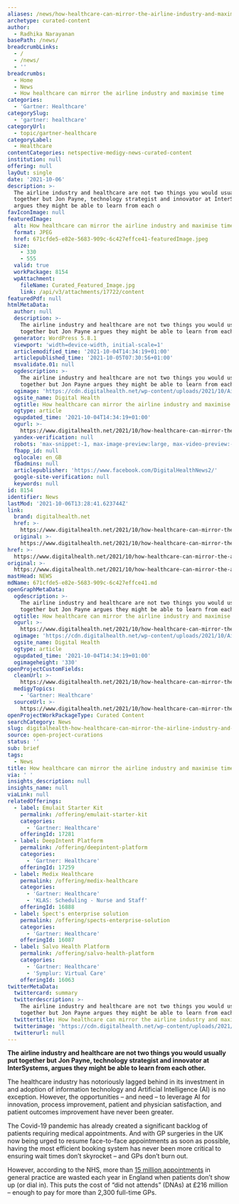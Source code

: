 ```yaml
---
aliases: /news/how-healthcare-can-mirror-the-airline-industry-and-maximise-time
archetype: curated-content
author:
  - Radhika Narayanan
basePath: /news/
breadcrumbLinks:
  - /
  - /news/
  - ''
breadcrumbs:
  - Home
  - News
  - How healthcare can mirror the airline industry and maximise time
categories:
  - 'Gartner: Healthcare'
categorySlug:
  - 'gartner: healthcare'
categoryUrl:
  - topic/gartner-healthcare
categoryLabel:
  - Healthcare
contentCategories: netspective-medigy-news-curated-content
institution: null
offering: null
layOut: single
date: '2021-10-06'
description: >-
  The airline industry and healthcare are not two things you would usually put
  together but Jon Payne, technology strategist and innovator at InterSystems,
  argues they might be able to learn from each o
favIconImage: null
featuredImage:
  alt: How healthcare can mirror the airline industry and maximise time
  format: JPEG
  href: 671cfde5-e82e-5683-909c-6c427effce41-featuredImage.jpeg
  size:
    - 330
    - 555
  valid: true
  workPackage: 8154
  wpAttachment:
    fileName: Curated_Featured_Image.jpg
    link: /api/v3/attachments/17722/content
featuredPdf: null
htmlMetaData:
  author: null
  description: >-
    The airline industry and healthcare are not two things you would usually put
    together but Jon Payne argues they might be able to learn from each other.
  generator: WordPress 5.8.1
  viewport: 'width=device-width, initial-scale=1'
  articlemodified_time: '2021-10-04T14:34:19+01:00'
  articlepublished_time: '2021-10-05T07:30:56+01:00'
  msvalidate.01: null
  ogdescription: >-
    The airline industry and healthcare are not two things you would usually put
    together but Jon Payne argues they might be able to learn from each other.
  ogimage: 'https://cdn.digitalhealth.net/wp-content/uploads/2021/10/Airplane.jpg'
  ogsite_name: Digital Health
  ogtitle: How healthcare can mirror the airline industry and maximise time
  ogtype: article
  ogupdated_time: '2021-10-04T14:34:19+01:00'
  ogurl: >-
    https://www.digitalhealth.net/2021/10/how-healthcare-can-mirror-the-airline-industry-and-maximise-time/
  yandex-verification: null
  robots: 'max-snippet:-1, max-image-preview:large, max-video-preview:-1'
  fbapp_id: null
  oglocale: en_GB
  fbadmins: null
  articlepublisher: 'https://www.facebook.com/DigitalHealthNews2/'
  google-site-verification: null
  keywords: null
id: 8154
identifier: News
lastMod: '2021-10-06T13:28:41.623744Z'
link:
  brand: digitalhealth.net
  href: >-
    https://www.digitalhealth.net/2021/10/how-healthcare-can-mirror-the-airline-industry-and-maximise-time/
  original: >-
    https://www.digitalhealth.net/2021/10/how-healthcare-can-mirror-the-airline-industry-and-maximise-time/
href: >-
  https://www.digitalhealth.net/2021/10/how-healthcare-can-mirror-the-airline-industry-and-maximise-time/
original: >-
  https://www.digitalhealth.net/2021/10/how-healthcare-can-mirror-the-airline-industry-and-maximise-time/
mastHead: NEWS
mdName: 671cfde5-e82e-5683-909c-6c427effce41.md
openGraphMetaData:
  ogdescription: >-
    The airline industry and healthcare are not two things you would usually put
    together but Jon Payne argues they might be able to learn from each other.
  ogtitle: How healthcare can mirror the airline industry and maximise time
  ogurl: >-
    https://www.digitalhealth.net/2021/10/how-healthcare-can-mirror-the-airline-industry-and-maximise-time/
  ogimage: 'https://cdn.digitalhealth.net/wp-content/uploads/2021/10/Airplane.jpg'
  ogsite_name: Digital Health
  ogtype: article
  ogupdated_time: '2021-10-04T14:34:19+01:00'
  ogimageheight: '330'
openProjectCustomFields:
  cleanUrl: >-
    https://www.digitalhealth.net/2021/10/how-healthcare-can-mirror-the-airline-industry-and-maximise-time/
  medigyTopics:
    - 'Gartner: Healthcare'
  sourceUrl: >-
    https://www.digitalhealth.net/2021/10/how-healthcare-can-mirror-the-airline-industry-and-maximise-time/
openProjectWorkPackageType: Curated Content
searchCategory: News
slug: digitalhealth-how-healthcare-can-mirror-the-airline-industry-and-maximise-time
source: open-project-curations
status: ''
sub: brief
tags:
  - News
title: How healthcare can mirror the airline industry and maximise time
via: ' '
insights_description: null
insights_name: null
viaLink: null
relatedOfferings:
  - label: Emulait Starter Kit
    permalink: /offering/emulait-starter-kit
    categories:
      - 'Gartner: Healthcare'
    offeringId: 17281
  - label: DeepIntent Platform
    permalink: /offering/deepintent-platform
    categories:
      - 'Gartner: Healthcare'
    offeringId: 17259
  - label: Medix Healthcare
    permalink: /offering/medix-healthcare
    categories:
      - 'Gartner: Healthcare'
      - 'KLAS: Scheduling - Nurse and Staff'
    offeringId: 16888
  - label: Spect's enterprise solution
    permalink: /offering/spects-enterprise-solution
    categories:
      - 'Gartner: Healthcare'
    offeringId: 16087
  - label: Salvo Health Platform
    permalink: /offering/salvo-health-platform
    categories:
      - 'Gartner: Healthcare'
      - 'Symplur: Virtual Care'
    offeringId: 16063
twitterMetaData:
  twittercard: summary
  twitterdescription: >-
    The airline industry and healthcare are not two things you would usually put
    together but Jon Payne argues they might be able to learn from each other.
  twittertitle: How healthcare can mirror the airline industry and maximise time
  twitterimage: 'https://cdn.digitalhealth.net/wp-content/uploads/2021/10/Airplane.jpg'
  twitterurl: null
---
```

<p><strong>The airline industry and healthcare are not two things you would usually put together but</strong> <strong>Jon Payne, technology strategist and innovator at InterSystems, argues they might be able to learn from each other.</strong></p><p>The healthcare industry has notoriously lagged behind in its investment in and adoption of information technology and Artificial Intelligence (AI) is no exception. However, the opportunities – and need – to leverage AI for innovation, process improvement, patient and physician satisfaction, and patient outcomes improvement have never been greater.</p><p>The Covid-19 pandemic has already created a significant backlog of patients requiring medical appointments. And with GP surgeries in the UK now being urged to resume face-to-face appointments as soon as possible, having the most efficient booking system has never been more critical to ensuring wait times don’t skyrocket – and GPs don’t burn out.</p><p>However, according to the NHS, more than <a href="https://www.england.nhs.uk/2019/01/missed-gp-appointments-costing-nhs-millions/">15 million appointments</a> in general practice are wasted each year in England when patients don’t show up (or dial in). This puts the cost of “did not attends” (DNAs) at £216 million – enough to pay for more than 2,300 full-time GPs.</p>
